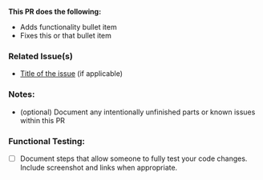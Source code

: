 **This PR does the following:**
- Adds functionality bullet item
- Fixes this or that bullet item
  
### Related Issue(s)
- [Title of the issue](https://github.com/emulsify-ds/emulsify-drupal-starter/issues/1) (if applicable)

### Notes:
- (optional) Document any intentionally unfinished parts or known issues within this PR

### Functional Testing:
- [ ] Document steps that allow someone to fully test your code changes. Include screenshot and links when appropriate.


